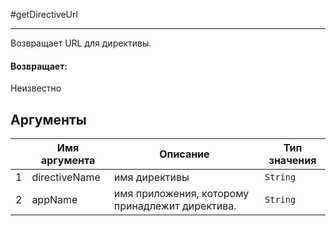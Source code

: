 #getDirectiveUrl

---

Возвращает URL для директивы.

#### Возвращает:

Неизвестно

## Аргументы

|  | Имя аргумента | Описание | Тип значения |
| --- | --- | --- | --- |
| 1 | directiveName | имя директивы | `String` |
| 2 | appName | имя приложения, которому принадлежит директива. | `String` |

